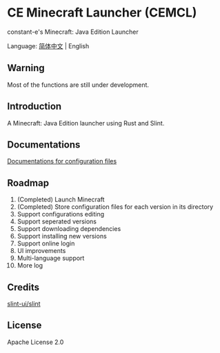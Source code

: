 # CE Minecraft Launcher (CEMCL)
constant-e's Minecraft: Java Edition Launcher

Language: [简体中文](README.md) | English

## Warning
Most of the functions are still under development.

## Introduction
A Minecraft: Java Edition launcher using Rust and Slint.

## Documentations
[Documentations for configuration files](docs/README_EN.md)

## Roadmap
1. (Completed) Launch Minecraft
2. (Completed) Store configuration files for each version in its directory
3. Support configurations editing
4. Support seperated versions
5. Support downloading dependencies
6. Support installing new versions
7. Support online login
8. UI improvements
9. Multi-language support
10. More log

## Credits
[slint-ui/slint](https://github.com/slint-ui/slint)

## License
Apache License 2.0
